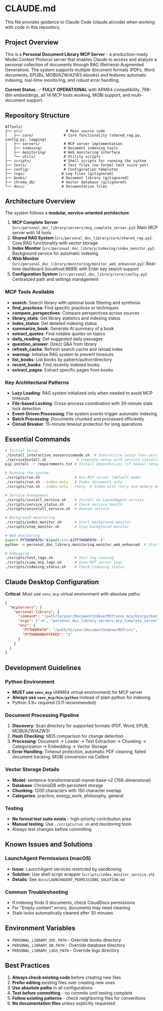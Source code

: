 # CLAUDE.md

This file provides guidance to Claude Code (claude.ai/code) when working with code in this repository.

## Project Overview

This is a **Personal Document Library MCP Server** - a production-ready Model Context Protocol server that enables Claude to access and analyze a personal collection of documents through RAG (Retrieval-Augmented Generation). The system supports multiple document formats (PDFs, Word documents, EPUBs, MOBI/AZW/AZW3 ebooks) and features automatic indexing, real-time monitoring, and robust error handling.

**Current Status**: ✅ **FULLY OPERATIONAL** with ARM64 compatibility, 768-dim embeddings, all 14 MCP tools working, MOBI support, and multi-document support.

## Repository Structure

```
AITools/
├── src/                    # Main source code
│   ├── core/              # Core functionality (shared_rag.py, config.py, logging)
│   ├── servers/           # MCP server implementation
│   ├── indexing/          # Document indexing tools
│   ├── monitoring/        # Web monitoring interface
│   └── utils/             # Utility scripts
├── scripts/               # Shell scripts for running the system
├── tests/                 # Test files (no formal test suite yet)
├── config/                # Configuration templates
├── logs/                 # Log files (gitignored)
├── books/                # Document library (gitignored)
├── chroma_db/            # Vector database (gitignored)
└── docs/                 # Documentation files
```

## Architecture Overview

The system follows a **modular, service-oriented architecture**:

1. **MCP Complete Server** (`src/personal_doc_library/servers/mcp_complete_server.py`): Main MCP server with 14 tools
2. **Shared RAG System** (`src/personal_doc_library/core/shared_rag.py`): Core RAG functionality with vector storage
3. **Index Monitor** (`src/personal_doc_library/indexing/index_monitor.py`): Background service for automatic indexing
4. **Web Monitor** (`src/personal_doc_library/monitoring/monitor_web_enhanced.py`): Real-time dashboard (localhost:8888) with Enter key search support
5. **Configuration System** (`src/personal_doc_library/core/config.py`): Centralized path and settings management

### MCP Tools Available
- **search**: Search library with optional book filtering and synthesis
- **find_practices**: Find specific practices or techniques
- **compare_perspectives**: Compare perspectives across sources
- **library_stats**: Get library statistics and indexing status
- **index_status**: Get detailed indexing status
- **summarize_book**: Generate AI summary of a book
- **extract_quotes**: Find notable quotes on topics
- **daily_reading**: Get suggested daily passages
- **question_answer**: Direct Q&A from library
- **refresh_cache**: Refresh search cache and reload index
- **warmup**: Initialize RAG system to prevent timeouts
- **list_books**: List books by pattern/author/directory
- **recent_books**: Find recently indexed books
- **extract_pages**: Extract specific pages from books

### Key Architectural Patterns
- **Lazy Loading**: RAG system initialized only when needed to avoid MCP timeouts
- **File-based Locking**: Cross-process coordination with 30-minute stale lock detection
- **Event-Driven Processing**: File system events trigger automatic indexing
- **Batch Processing**: Documents chunked and processed efficiently
- **Circuit Breaker**: 15-minute timeout protection for long operations

## Essential Commands

```bash
# Initial setup
./install_interactive_nonservicemode.sh  # Interactive setup (non-service mode)
./serviceInstall.sh              # Complete setup with service installation
pip install -r requirements.txt # Install dependencies (if manual setup)

# Running the system
./scripts/run.sh                # Run MCP server (default mode)
./scripts/run.sh --index-only   # Index documents only
./scripts/run.sh --index-only --retry  # Index with retry and memory monitoring

# Service management
./scripts/install_service.sh    # Install as LaunchAgent service
./scripts/service_status.sh     # Check service health
./scripts/uninstall_service.sh  # Remove service

# Background monitoring
./scripts/index_monitor.sh      # Start background monitor
./scripts/stop_monitor.sh       # Stop background monitor

# Web monitoring
export PYTHONPATH="$(pwd)/src:${PYTHONPATH:-}"
python -m personal_doc_library.monitoring.monitor_web_enhanced  # Start web dashboard (http://localhost:8888)

# Debugging
./scripts/test_logs.sh          # Test log viewing
./scripts/view_mcp_logs.sh      # View MCP server logs
./scripts/indexing_status.sh    # Check indexing status
```

## Claude Desktop Configuration

**Critical**: Must use `venv_mcp` virtual environment with absolute paths:

```json
{
  "mcpServers": {
    "personal-library": {
      "command": "/path/to/your/DocumentIndexerMCP/venv_mcp/bin/python",
      "args": ["-m", "personal_doc_library.servers.mcp_complete_server"],
      "env": {
        "PYTHONPATH": "/path/to/your/DocumentIndexerMCP/src",
        "PYTHONUNBUFFERED": "1"
      }
    }
  }
}
```

## Development Guidelines

### Python Environment
- **MUST use `venv_mcp`** (ARM64 virtual environment) for MCP server
- **Always use `venv_mcp/bin/python`** instead of plain python for indexing
- Python 3.9+ required (3.11 recommended)

### Document Processing Pipeline
1. **Discovery**: Scan directory for supported formats (PDF, Word, EPUB, MOBI/AZW/AZW3)
2. **Hash Checking**: MD5 comparison for change detection
3. **Processing**: Document → Loader → Text Extraction → Chunking → Categorization → Embedding → Vector Storage
4. **Error Handling**: Timeout protection, automatic PDF cleaning, failed document tracking, MOBI conversion via Calibre

### Vector Storage Details
- **Model**: sentence-transformers/all-mpnet-base-v2 (768-dimensional)
- **Database**: ChromaDB with persistent storage
- **Chunking**: 1200 characters with 150 character overlap
- **Categories**: practice, energy_work, philosophy, general

### Testing
- **No formal test suite exists** - high-priority contribution area
- **Manual testing**: Use `./scripts/run.sh` and monitoring tools
- Always test changes before committing

## Known Issues and Solutions

### LaunchAgent Permissions (macOS)
- **Issue**: LaunchAgent services restricted by sandboxing
- **Solution**: Use shell script wrapper (`scripts/index_monitor_service.sh`)
- **Details**: See `docs/LAUNCHAGENT_PERMISSIONS_SOLUTION.md`

### Common Troubleshooting
- If indexing finds 0 documents, check CloudDocs permissions
- For "Empty content" errors, documents may need cleaning
- Stale locks automatically cleaned after 30 minutes

## Environment Variables

- `PERSONAL_LIBRARY_DOC_PATH` - Override books directory
- `PERSONAL_LIBRARY_DB_PATH` - Override database directory  
- `PERSONAL_LIBRARY_LOGS_PATH` - Override logs directory

## Best Practices

1. **Always check existing code** before creating new files
2. **Prefer editing** existing files over creating new ones
3. **Use absolute paths** in all configurations
4. **Test before committing** - no commits until testing complete
5. **Follow existing patterns** - check neighboring files for conventions
6. **No documentation files** unless explicitly requested